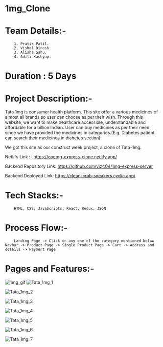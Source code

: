 # 1mg_Clone

# Team Details:-
        1. Pratik Patil.
        2. Vishal Dinesh.
        3. Alisha Sahu.
        4. Aditi Kashyap.
   
# Duration : 5 Days

# Project Description:-
Tata 1mg is consumer health platform. This site offer a various medicines of almost all brands so user can choose as per their wish. Through this website, we want to make healthcare accessible, understandable and affordable for a billion Indian. User can buy medicines as per their need since we have provided the medicines in categories.(E.g. Diabetes patient can search their medicines in diabetes section).

We got this site as our construct week project, a clone of Tata-1mg.
  
  
  Netlify Link :- https://onemg-express-clone.netlify.app/
  
  Backend Repository Link: https://github.com/viz404/1mg-express-server
  
  Backend Deployed Link: https://clean-crab-sneakers.cyclic.app/
  
# Tech Stacks:- 
        HTML, CSS, JavaScripts, React, Redux, JSON 
        
# Process Flow:-
        Landing Page -> Click on any one of the category mentioned below Navbar -> Product Page -> Single Product Page -> Cart -> Address and details -> Payment Page
        
# Pages and Features:- 
![1mg_gif](https://user-images.githubusercontent.com/113718053/214326267-7b246ff6-aeca-46c6-b66f-5a772d99a370.gif)
![Tata_1mg_1](https://user-images.githubusercontent.com/113718053/214326388-5929846f-c53d-4469-9b86-ffd669558134.png)

![Tata_1mg_2](https://user-images.githubusercontent.com/113718053/214326396-b07d6162-d364-4427-8045-a3ef0b31058e.png)

![Tata_1mg_3](https://user-images.githubusercontent.com/113718053/214326411-8ea74064-47f2-46ff-a434-8fee8f804b6c.png)

![Tata_1mg_4](https://user-images.githubusercontent.com/113718053/214326431-ce04bb74-59fc-458a-a503-b57a24e68fef.png)

![Tata_1mg_5](https://user-images.githubusercontent.com/113718053/214326469-f1f828f4-f732-47b6-ace9-eb93fc8a3a60.png)

![Tata_1mg_6](https://user-images.githubusercontent.com/113718053/214326496-b0a01ab4-3958-4055-a3e3-b6baa87f0519.png)

![Tata_1mg_7](https://user-images.githubusercontent.com/113718053/214326513-c85d3ebf-f25b-44e5-a067-8aa3231963cb.png)
